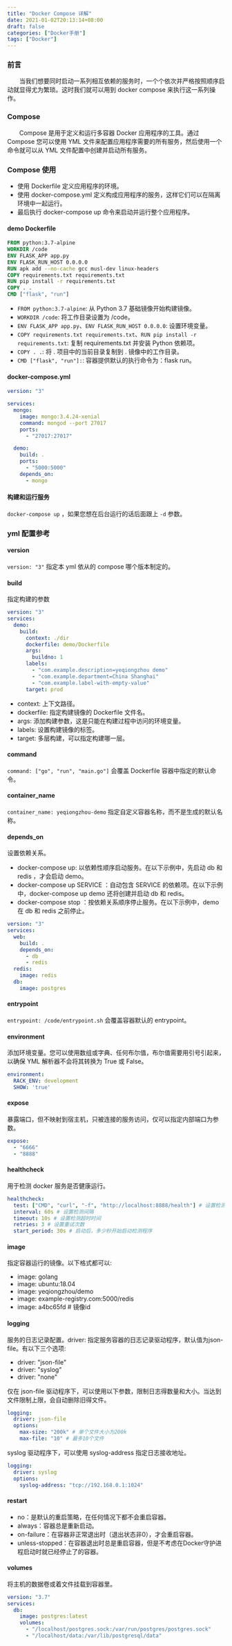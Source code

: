 ```yaml
---
title: "Docker Compose 详解"
date: 2021-01-02T20:13:14+08:00
draft: false
categories: ["Docker手册"]
tags: ["Docker"]
---
```


### 前言

　　当我们想要同时启动一系列相互依赖的服务时，一个个依次并严格按照顺序启动就显得尤为繁琐。这时我们就可以用到 docker compose 来执行这一系列操作。

### Compose

　　Compose 是用于定义和运行多容器 Docker 应用程序的工具。通过 Compose 您可以使用 YML 文件来配置应用程序需要的所有服务，然后使用一个命令就可以从 YML 文件配置中创建并启动所有服务。

### Compose 使用

* 使用 Dockerfile 定义应用程序的环境。
* 使用 docker-compose.yml 定义构成应用程序的服务，这样它们可以在隔离环境中一起运行。
* 最后执行 docker-compose up 命令来启动并运行整个应用程序。

#### demo Dockerfile

``` Dockerfile
FROM python:3.7-alpine
WORKDIR /code
ENV FLASK_APP app.py
ENV FLASK_RUN_HOST 0.0.0.0
RUN apk add --no-cache gcc musl-dev linux-headers
COPY requirements.txt requirements.txt
RUN pip install -r requirements.txt
COPY . .
CMD ["flask", "run"]
```

* `FROM python:3.7-alpine`: 从 Python 3.7 基础镜像开始构建镜像。
* `WORKDIR /code`: 将工作目录设置为 /code。
* `ENV FLASK_APP app.py`、`ENV FLASK_RUN_HOST 0.0.0.0`: 设置环境变量。
* `COPY requirements.txt requirements.txt`、`RUN pip install -r requirements.txt`: 复制 requirements.txt 并安装 Python 依赖项。
* `COPY . .`: 将 . 项目中的当前目录复制到 . 镜像中的工作目录。
* `CMD ["flask", "run"]:`: 容器提供默认的执行命令为：flask run。

#### docker-compose.yml

``` yml
version: "3"

services:
  mongo:
    image: mongo:3.4.24-xenial
    command: mongod --port 27017
    ports:
      - "27017:27017"

  demo:
    build: .
    ports:
      - "5000:5000"
    depends_on:
      - mongo
```

#### 构建和运行服务

`docker-compose up` ，如果您想在后台运行的话后面跟上 `-d` 参数。

### yml 配置参考

#### version

`version: "3"` 指定本 yml 依从的 compose 哪个版本制定的。

#### build

指定构建的参数

``` yml
version: "3"
services:
  demo:
    build:
      context: ./dir
      dockerfile: demo/Dockerfile
      args:
        buildno: 1
      labels:
        - "com.example.description=yeqiongzhou demo"
        - "com.example.department=China Shanghai"
        - "com.example.label-with-empty-value"
      target: prod
```

* context: 上下文路径。
* dockerfile: 指定构建镜像的 Dockerfile 文件名。
* args: 添加构建参数，这是只能在构建过程中访问的环境变量。
* labels: 设置构建镜像的标签。
* target: 多层构建，可以指定构建哪一层。

#### command

`command: ["go", "run", "main.go"]` 会覆盖 Dockerfile 容器中指定的默认命令。

#### container_name

`container_name: yeqiongzhou-demo` 指定自定义容器名称，而不是生成的默认名称。

#### depends_on

设置依赖关系。

* docker-compose up: 以依赖性顺序启动服务。在以下示例中，先启动 db 和 redis ，才会启动 demo。
* docker-compose up SERVICE ：自动包含 SERVICE 的依赖项。在以下示例中，docker-compose up demo 还将创建并启动 db 和 redis。
* docker-compose stop ：按依赖关系顺序停止服务。在以下示例中，demo 在 db 和 redis 之前停止。

``` yml
version: "3"
services:
  web:
    build: .
    depends_on:
      - db
      - redis
  redis:
    image: redis
  db:
    image: postgres
```

#### entrypoint

`entrypoint: /code/entrypoint.sh` 会覆盖容器默认的 entrypoint。

#### environment

添加环境变量。您可以使用数组或字典、任何布尔值，布尔值需要用引号引起来，以确保 YML 解析器不会将其转换为 True 或 False。

``` yml
environment:
  RACK_ENV: development
  SHOW: 'true'
```

#### expose

暴露端口，但不映射到宿主机，只被连接的服务访问，仅可以指定内部端口为参数。

``` yml
expose:
  - "6666"
  - "8888"
```

#### healthcheck

用于检测 docker 服务是否健康运行。

``` yml
healthcheck:
  test: ["CMD", "curl", "-f", "http://localhost:8888/health"] # 设置检测程序
  interval: 60s # 设置检测间隔
  timeout: 10s # 设置检测超时时间
  retries: 3 # 设置重试次数
  start_period: 30s # 启动后，多少秒开始启动检测程序
```

#### image

指定容器运行的镜像。以下格式都可以:

* image: golang
* image: ubuntu:18.04
* image: yeqiongzhou/demo
* image: example-registry.com:5000/redis
* image: a4bc65fd # 镜像id

#### logging

服务的日志记录配置。driver: 指定服务容器的日志记录驱动程序，默认值为json-file。有以下三个选项:

* driver: "json-file"
* driver: "syslog"
* driver: "none"

仅在 json-file 驱动程序下，可以使用以下参数，限制日志得数量和大小。当达到文件限制上限，会自动删除旧得文件。

``` yml
logging:
  driver: json-file
  options:
    max-size: "200k" # 单个文件大小为200k
    max-file: "10" # 最多10个文件
```

syslog 驱动程序下，可以使用 syslog-address 指定日志接收地址。

``` yml
logging:
  driver: syslog
  options:
    syslog-address: "tcp://192.168.0.1:1024"
```

#### restart

* no：是默认的重启策略，在任何情况下都不会重启容器。
* always：容器总是重新启动。
* on-failure：在容器非正常退出时（退出状态非0），才会重启容器。
* unless-stopped：在容器退出时总是重启容器，但是不考虑在Docker守护进程启动时就已经停止了的容器。

#### volumes

将主机的数据卷或着文件挂载到容器里。

``` yml
version: "3.7"
services:
  db:
    image: postgres:latest
    volumes:
      - "/localhost/postgres.sock:/var/run/postgres/postgres.sock"
      - "/localhost/data:/var/lib/postgresql/data"
```

